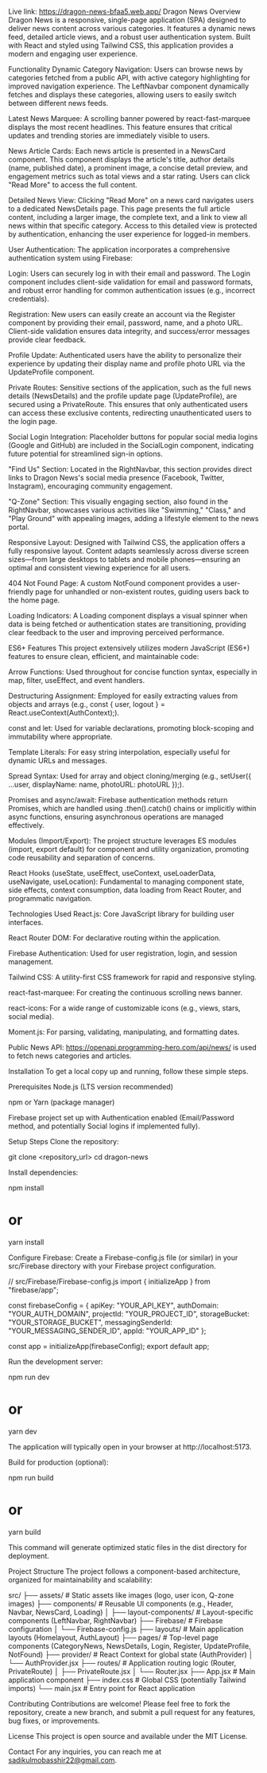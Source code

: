 Live link: https://dragon-news-bfaa5.web.app/
Dragon News
Overview
Dragon News is a responsive, single-page application (SPA) designed to deliver news content across various categories. It features a dynamic news feed, detailed article views, and a robust user authentication system. Built with React and styled using Tailwind CSS, this application provides a modern and engaging user experience.

Functionality
Dynamic Category Navigation: Users can browse news by categories fetched from a public API, with active category highlighting for improved navigation experience. The LeftNavbar component dynamically fetches and displays these categories, allowing users to easily switch between different news feeds.

Latest News Marquee: A scrolling banner powered by react-fast-marquee displays the most recent headlines. This feature ensures that critical updates and trending stories are immediately visible to users.

News Article Cards: Each news article is presented in a NewsCard component. This component displays the article's title, author details (name, published date), a prominent image, a concise detail preview, and engagement metrics such as total views and a star rating. Users can click "Read More" to access the full content.

Detailed News View: Clicking "Read More" on a news card navigates users to a dedicated NewsDetails page. This page presents the full article content, including a larger image, the complete text, and a link to view all news within that specific category. Access to this detailed view is protected by authentication, enhancing the user experience for logged-in members.

User Authentication: The application incorporates a comprehensive authentication system using Firebase:

Login: Users can securely log in with their email and password. The Login component includes client-side validation for email and password formats, and robust error handling for common authentication issues (e.g., incorrect credentials).

Registration: New users can easily create an account via the Register component by providing their email, password, name, and a photo URL. Client-side validation ensures data integrity, and success/error messages provide clear feedback.

Profile Update: Authenticated users have the ability to personalize their experience by updating their display name and profile photo URL via the UpdateProfile component.

Private Routes: Sensitive sections of the application, such as the full news details (NewsDetails) and the profile update page (UpdateProfile), are secured using a PrivateRoute. This ensures that only authenticated users can access these exclusive contents, redirecting unauthenticated users to the login page.

Social Login Integration: Placeholder buttons for popular social media logins (Google and GitHub) are included in the SocialLogin component, indicating future potential for streamlined sign-in options.

"Find Us" Section: Located in the RightNavbar, this section provides direct links to Dragon News's social media presence (Facebook, Twitter, Instagram), encouraging community engagement.

"Q-Zone" Section: This visually engaging section, also found in the RightNavbar, showcases various activities like "Swimming," "Class," and "Play Ground" with appealing images, adding a lifestyle element to the news portal.

Responsive Layout: Designed with Tailwind CSS, the application offers a fully responsive layout. Content adapts seamlessly across diverse screen sizes—from large desktops to tablets and mobile phones—ensuring an optimal and consistent viewing experience for all users.

404 Not Found Page: A custom NotFound component provides a user-friendly page for unhandled or non-existent routes, guiding users back to the home page.

Loading Indicators: A Loading component displays a visual spinner when data is being fetched or authentication states are transitioning, providing clear feedback to the user and improving perceived performance.

ES6+ Features
This project extensively utilizes modern JavaScript (ES6+) features to ensure clean, efficient, and maintainable code:

Arrow Functions: Used throughout for concise function syntax, especially in map, filter, useEffect, and event handlers.

Destructuring Assignment: Employed for easily extracting values from objects and arrays (e.g., const { user, logout } = React.useContext(AuthContext);).

const and let: Used for variable declarations, promoting block-scoping and immutability where appropriate.

Template Literals: For easy string interpolation, especially useful for dynamic URLs and messages.

Spread Syntax: Used for array and object cloning/merging (e.g., setUser({ ...user, displayName: name, photoURL: photoURL });).

Promises and async/await: Firebase authentication methods return Promises, which are handled using .then().catch() chains or implicitly within async functions, ensuring asynchronous operations are managed effectively.

Modules (Import/Export): The project structure leverages ES modules (import, export default) for component and utility organization, promoting code reusability and separation of concerns.

React Hooks (useState, useEffect, useContext, useLoaderData, useNavigate, useLocation): Fundamental to managing component state, side effects, context consumption, data loading from React Router, and programmatic navigation.

Technologies Used
React.js: Core JavaScript library for building user interfaces.

React Router DOM: For declarative routing within the application.

Firebase Authentication: Used for user registration, login, and session management.

Tailwind CSS: A utility-first CSS framework for rapid and responsive styling.

react-fast-marquee: For creating the continuous scrolling news banner.

react-icons: For a wide range of customizable icons (e.g., views, stars, social media).

Moment.js: For parsing, validating, manipulating, and formatting dates.

Public News API: https://openapi.programming-hero.com/api/news/ is used to fetch news categories and articles.

Installation
To get a local copy up and running, follow these simple steps.

Prerequisites
Node.js (LTS version recommended)

npm or Yarn (package manager)

Firebase project set up with Authentication enabled (Email/Password method, and potentially Social logins if implemented fully).

Setup Steps
Clone the repository:

git clone <repository_url>
cd dragon-news



Install dependencies:

npm install
# or
yarn install



Configure Firebase:
Create a Firebase-config.js file (or similar) in your src/Firebase directory with your Firebase project configuration.

// src/Firebase/Firebase-config.js
import { initializeApp } from "firebase/app";

const firebaseConfig = {
  apiKey: "YOUR_API_KEY",
  authDomain: "YOUR_AUTH_DOMAIN",
  projectId: "YOUR_PROJECT_ID",
  storageBucket: "YOUR_STORAGE_BUCKET",
  messagingSenderId: "YOUR_MESSAGING_SENDER_ID",
  appId: "YOUR_APP_ID"
};

const app = initializeApp(firebaseConfig);
export default app;



Run the development server:

npm run dev
# or
yarn dev



The application will typically open in your browser at http://localhost:5173.

Build for production (optional):

npm run build
# or
yarn build



This command will generate optimized static files in the dist directory for deployment.

Project Structure
The project follows a component-based architecture, organized for maintainability and scalability:

src/
├── assets/                 # Static assets like images (logo, user icon, Q-zone images)
├── components/             # Reusable UI components (e.g., Header, Navbar, NewsCard, Loading)
│   ├── layout-components/  # Layout-specific components (LeftNavbar, RightNavbar)
├── Firebase/               # Firebase configuration
│   └── Firebase-config.js
├── layouts/                # Main application layouts (Homelayout, AuthLayout)
├── pages/                  # Top-level page components (CategoryNews, NewsDetails, Login, Register, UpdateProfile, NotFound)
├── provider/               # React Context for global state (AuthProvider)
│   └── AuthProvider.jsx
├── routes/                 # Application routing logic (Router, PrivateRoute)
│   ├── PrivateRoute.jsx
│   └── Router.jsx
├── App.jsx                 # Main application component
├── index.css               # Global CSS (potentially Tailwind imports)
└── main.jsx                # Entry point for React application



Contributing
Contributions are welcome! Please feel free to fork the repository, create a new branch, and submit a pull request for any features, bug fixes, or improvements.

License
This project is open source and available under the MIT License.

Contact
For any inquiries, you can reach me at sadikulmobasshir22@gmail.com.